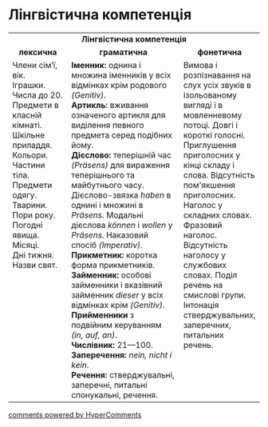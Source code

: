 <div id="hypercomments_widget" class="js-hypercomments-widget invisible"></div>

# Лінгвістична компетенція

<table>
  <tr>
    <td align="center" colspan="3"><b>Лінгвістична компетенція</b></td>
  </tr>
            <tr>
                <td align="center"><b>лексична</b></td>
                <td align="center"><b>граматична</b></td>
                <td align="center"><b>фонетична</b></td>
            </tr>
            <tr>
                <td width="25%" style="vertical-align:top !important;">
Члени сім’ї, вік.<br>
Іграшки.<br>
Числа до 20.<br>
Предмети в класній кімнаті.<br>
Шкільне приладдя.<br>
Кольори.<br>
Частини тіла.<br>
Предмети одягу.<br>
Тварини.<br>
Пори року.<br>
Погодні явища.<br>
Місяці.<br>
Дні тижня.<br>
Назви свят.<br></td>
                <td width="50%" style="vertical-align:top !important;">
<b>Іменник:</b> однина і множина іменників y всіх відмінках крім родового <i>(Genitiv)</i>.<br>
<b>Артикль:</b> вживання означеного артикля для виділення певного предмета серед подібних йому.<br>
<b>Дієслово:</b> теперішній час <i>(Präsens)</i> для вираження теперішнього та майбутнього часу. Дієслово-звязка <i>haben</i> в однині і множині в <i>Präsens</i>. Модальні дієслова <i>können</i> i <i>wollen</i> у <i>Präsens</i>. Наказовий спосіб <i>(Imperativ)</i>.<br>
<b>Прикметник:</b> коротка форма прикметників.<br>
<b>Займенник:</b> особові займенники і вказівний займенник <i>dieser</i> y всіх відмінках крім <i>(Genitiv)</i>.<br>
<b>Прийменники</b> з подвійним керуванням <i>(in, auf, an)</i>.<br>
<b>Числівник:</b> 21—100.<br>
<b>Заперечення:</b> <i>nein, nicht i kein</i>.<br>
<b>Речення:</b> стверджувальні, заперечні, питальні спонукальні, речення.<br></td>
                <td width="25%" style="vertical-align:top !important;">Вимова і розпізнавання на слух усіх звуків в ізольованому вигляді і в мовленневому потоці. Довгі і короткі голосні. Приглушення приголосних у кінці складу і слова. Відсутність пом'якшення приголосних. Наголос у складних словах. Фразовий наголос. Відсутність наголосу у службових словах. Поділ речень на смислові групи.<br>
Інтонація стверджувальних, заперечних, питальних речень.</td>
            </tr>
</table>

<div class="js-hypercomments-container">
    <a href="http://hypercomments.com" class="hc-link" title="comments widget">comments powered by HyperComments</a>
</div>
